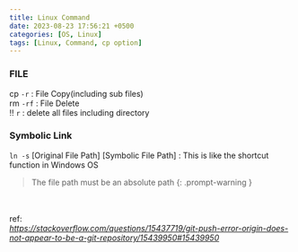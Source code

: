 ```yaml
---
title: Linux Command
date: 2023-08-23 17:56:21 +0500
categories: [OS, Linux]
tags: [Linux, Command, cp option]
---
```


### FILE
cp `-r` : File Copy(including sub files)
<br>
rm `-rf` : File Delete <br>
‼️ `r` : delete all files including directory
### Symbolic Link

`ln -s` [Original File Path] [Symbolic File Path] : This is like the shortcut function in Windows OS
<br>
> The file path must be an absolute path
{: .prompt-warning }

<br><br>
ref:<br>
<a href="https://stackoverflow.com/questions/15437719/git-push-error-origin-does-not-appear-to-be-a-git-repository/15439950#15439950" style="color:gray"><i>https://stackoverflow.com/questions/15437719/git-push-error-origin-does-not-appear-to-be-a-git-repository/15439950#15439950</i></a>
